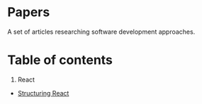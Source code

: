 # Papers
A set of articles researching software development approaches.

# Table of contents
1. React
  * [Structuring React](./structuring-react-app)
